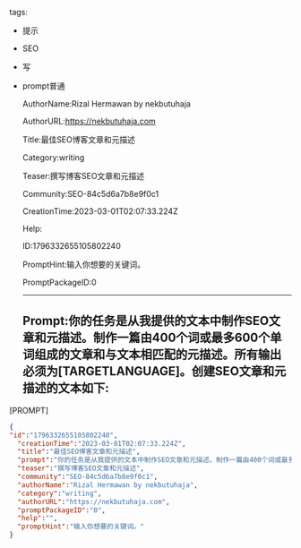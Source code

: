   tags: 
- 提示
- SEO
- 写
- prompt普通

  AuthorName:Rizal Hermawan by nekbutuhaja

  AuthorURL:https://nekbutuhaja.com

  Title:最佳SEO博客文章和元描述

  Category:writing

  Teaser:撰写博客SEO文章和元描述

  Community:SEO-84c5d6a7b8e9f0c1

  CreationTime:2023-03-01T02:07:33.224Z

  Help:

  ID:1796332655105802240

  PromptHint:输入你想要的关键词。

  PromptPackageID:0

  ---

  ## Prompt:你的任务是从我提供的文本中制作SEO文章和元描述。制作一篇由400个词或最多600个单词组成的文章和与文本相匹配的元描述。所有输出必须为[TARGETLANGUAGE]。创建SEO文章和元描述的文本如下:

[PROMPT]

  ```json
  {
  "id":"1796332655105802240",
    "creationTime":"2023-03-01T02:07:33.224Z",
    "title":"最佳SEO博客文章和元描述",
    "prompt":"你的任务是从我提供的文本中制作SEO文章和元描述。制作一篇由400个词或最多600个单词组成的文章和与文本相匹配的元描述。所有输出必须为[TARGETLANGUAGE]。创建SEO文章和元描述的文本如下:\n\n[PROMPT]",
    "teaser":"撰写博客SEO文章和元描述",
    "community":"SEO-84c5d6a7b8e9f0c1",
    "authorName":"Rizal Hermawan by nekbutuhaja",
    "category":"writing",
    "authorURL":"https://nekbutuhaja.com",
    "promptPackageID":"0",
    "help":"",
    "promptHint":"输入你想要的关键词。"
  }
  ```
